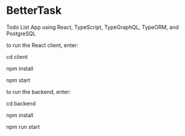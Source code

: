 # BetterTask

Todo List App using React, TypeScript, TypeGraphQL, TypeORM, and PostgreSQL

to run the React client, enter:

cd client

npm install

npm start

to run the backend, enter:

cd backend

npm install

npm run start
